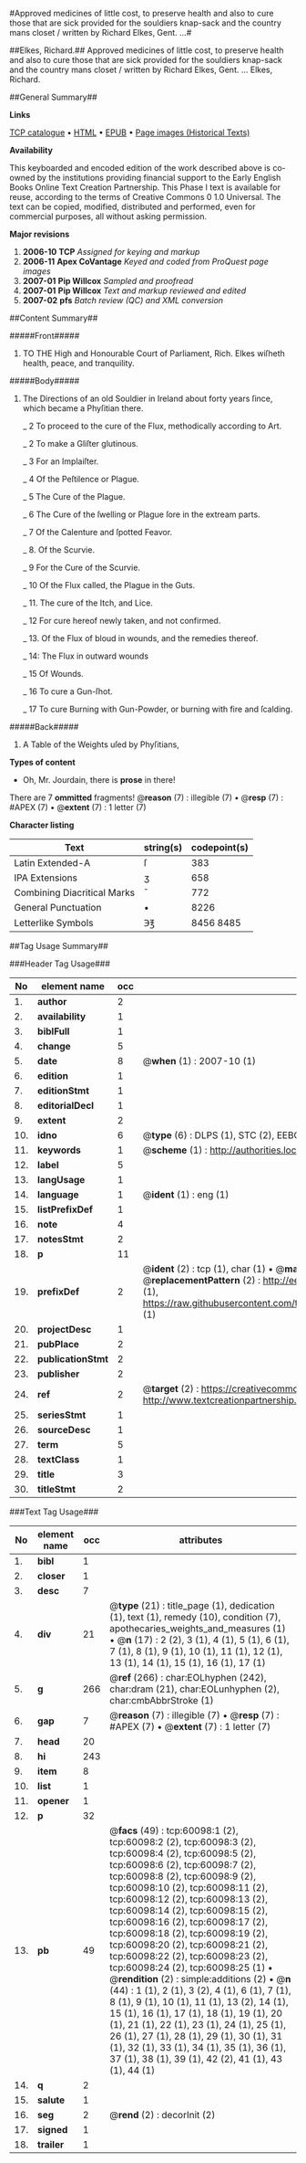 #Approved medicines of little cost, to preserve health and also to cure those that are sick provided for the souldiers knap-sack and the country mans closet / written by Richard Elkes, Gent. ...#

##Elkes, Richard.##
Approved medicines of little cost, to preserve health and also to cure those that are sick provided for the souldiers knap-sack and the country mans closet / written by Richard Elkes, Gent. ...
Elkes, Richard.

##General Summary##

**Links**

[TCP catalogue](http://www.ota.ox.ac.uk/tcp/)  • 
[HTML](http://tei.it.ox.ac.uk/tcp/Texts-HTML/free/A39/A39240.html)  • 
[EPUB](http://tei.it.ox.ac.uk/tcp/Texts-EPUB/free/A39/A39240.epub) • 
[Page images (Historical Texts)](https://data.historicaltexts.jisc.ac.uk/view?pubId=eebo-12354612e&pageId=eebo-12354612e-60098-1)

**Availability**

This keyboarded and encoded edition of the
	       work described above is co-owned by the institutions
	       providing financial support to the Early English Books
	       Online Text Creation Partnership. This Phase I text is
	       available for reuse, according to the terms of Creative
	       Commons 0 1.0 Universal. The text can be copied,
	       modified, distributed and performed, even for
	       commercial purposes, all without asking permission.

**Major revisions**

1. __2006-10__ __TCP__ *Assigned for keying and markup*
1. __2006-11__ __Apex CoVantage__ *Keyed and coded from ProQuest page images*
1. __2007-01__ __Pip Willcox__ *Sampled and proofread*
1. __2007-01__ __Pip Willcox__ *Text and markup reviewed and edited*
1. __2007-02__ __pfs__ *Batch review (QC) and XML conversion*

##Content Summary##

#####Front#####

1. TO THE High and Honourable Court of Parliament, Rich. Elkes wiſheth health, peace, and tranquility.

#####Body#####

1. The Directions of an old Souldier in Ireland about forty years ſince, which became a Phyſitian there.

    _ 2 To proceed to the cure of the Flux, methodically according to Art.

    _ 2 To make a Gliſter glutinous.

    _ 3 For an Implaiſter.

    _ 4 Of the Peſtilence or Plague.

    _ 5 The Cure of the Plague.

    _ 6 The Cure of the ſwelling or Plague ſore in the extream parts.

    _ 7 Of the Calenture and ſpotted Feavor.

    _ 8. Of the Scurvie.

    _ 9 For the Cure of the Scurvie.

    _ 10 Of the Flux called, the Plague in the Guts.

    _ 11. The cure of the Itch, and Lice.

    _ 12 For cure hereof newly taken, and not confirmed.

    _ 13. Of the Flux of bloud in wounds, and the remedies thereof.

    _ 14: The Flux in outward wounds

    _ 15 Of Wounds.

    _ 16 To cure a Gun-ſhot.

    _ 17 To cure Burning with Gun-Powder, or burning with fire and ſcalding.

#####Back#####

1. A Table of the Weights uſed by Phyſitians,

**Types of content**

  * Oh, Mr. Jourdain, there is **prose** in there!

There are 7 **ommitted** fragments! 
 @__reason__ (7) : illegible (7)  •  @__resp__ (7) : #APEX (7)  •  @__extent__ (7) : 1 letter (7)

**Character listing**


|Text|string(s)|codepoint(s)|
|---|---|---|
|Latin Extended-A|ſ|383|
|IPA  Extensions|ʒ|658|
|Combining             Diacritical Marks|̄|772|
|General Punctuation|•|8226|
|Letterlike Symbols|℈℥|8456 8485|

##Tag Usage Summary##

###Header Tag Usage###

|No|element name|occ|attributes|
|---|---|---|---|
|1.|__author__|2||
|2.|__availability__|1||
|3.|__biblFull__|1||
|4.|__change__|5||
|5.|__date__|8| @__when__ (1) : 2007-10 (1)|
|6.|__edition__|1||
|7.|__editionStmt__|1||
|8.|__editorialDecl__|1||
|9.|__extent__|2||
|10.|__idno__|6| @__type__ (6) : DLPS (1), STC (2), EEBO-CITATION (1), OCLC (1), VID (1)|
|11.|__keywords__|1| @__scheme__ (1) : http://authorities.loc.gov/ (1)|
|12.|__label__|5||
|13.|__langUsage__|1||
|14.|__language__|1| @__ident__ (1) : eng (1)|
|15.|__listPrefixDef__|1||
|16.|__note__|4||
|17.|__notesStmt__|2||
|18.|__p__|11||
|19.|__prefixDef__|2| @__ident__ (2) : tcp (1), char (1)  •  @__matchPattern__ (2) : ([0-9\-]+):([0-9IVX]+) (1), (.+) (1)  •  @__replacementPattern__ (2) : http://eebo.chadwyck.com/downloadtiff?vid=$1&page=$2 (1), https://raw.githubusercontent.com/textcreationpartnership/Texts/master/tcpchars.xml#$1 (1)|
|20.|__projectDesc__|1||
|21.|__pubPlace__|2||
|22.|__publicationStmt__|2||
|23.|__publisher__|2||
|24.|__ref__|2| @__target__ (2) : https://creativecommons.org/publicdomain/zero/1.0/ (1), http://www.textcreationpartnership.org/docs/. (1)|
|25.|__seriesStmt__|1||
|26.|__sourceDesc__|1||
|27.|__term__|5||
|28.|__textClass__|1||
|29.|__title__|3||
|30.|__titleStmt__|2||


###Text Tag Usage###

|No|element name|occ|attributes|
|---|---|---|---|
|1.|__bibl__|1||
|2.|__closer__|1||
|3.|__desc__|7||
|4.|__div__|21| @__type__ (21) : title_page (1), dedication (1), text (1), remedy (10), condition (7), apothecaries_weights_and_measures (1)  •  @__n__ (17) : 2 (2), 3 (1), 4 (1), 5 (1), 6 (1), 7 (1), 8 (1), 9 (1), 10 (1), 11 (1), 12 (1), 13 (1), 14 (1), 15 (1), 16 (1), 17 (1)|
|5.|__g__|266| @__ref__ (266) : char:EOLhyphen (242), char:dram (21), char:EOLunhyphen (2), char:cmbAbbrStroke (1)|
|6.|__gap__|7| @__reason__ (7) : illegible (7)  •  @__resp__ (7) : #APEX (7)  •  @__extent__ (7) : 1 letter (7)|
|7.|__head__|20||
|8.|__hi__|243||
|9.|__item__|8||
|10.|__list__|1||
|11.|__opener__|1||
|12.|__p__|32||
|13.|__pb__|49| @__facs__ (49) : tcp:60098:1 (2), tcp:60098:2 (2), tcp:60098:3 (2), tcp:60098:4 (2), tcp:60098:5 (2), tcp:60098:6 (2), tcp:60098:7 (2), tcp:60098:8 (2), tcp:60098:9 (2), tcp:60098:10 (2), tcp:60098:11 (2), tcp:60098:12 (2), tcp:60098:13 (2), tcp:60098:14 (2), tcp:60098:15 (2), tcp:60098:16 (2), tcp:60098:17 (2), tcp:60098:18 (2), tcp:60098:19 (2), tcp:60098:20 (2), tcp:60098:21 (2), tcp:60098:22 (2), tcp:60098:23 (2), tcp:60098:24 (2), tcp:60098:25 (1)  •  @__rendition__ (2) : simple:additions (2)  •  @__n__ (44) : 1 (1), 2 (1), 3 (2), 4 (1), 6 (1), 7 (1), 8 (1), 9 (1), 10 (1), 11 (1), 13 (2), 14 (1), 15 (1), 16 (1), 17 (1), 18 (1), 19 (1), 20 (1), 21 (1), 22 (1), 23 (1), 24 (1), 25 (1), 26 (1), 27 (1), 28 (1), 29 (1), 30 (1), 31 (1), 32 (1), 33 (1), 34 (1), 35 (1), 36 (1), 37 (1), 38 (1), 39 (1), 42 (2), 41 (1), 43 (1), 44 (1)|
|14.|__q__|2||
|15.|__salute__|1||
|16.|__seg__|2| @__rend__ (2) : decorInit (2)|
|17.|__signed__|1||
|18.|__trailer__|1||
